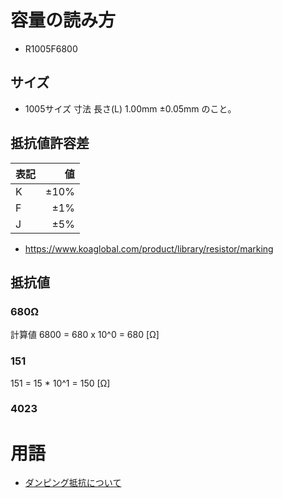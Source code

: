 # 容量の読み方
- R1005F6800
## サイズ
- 1005サイズ
寸法 長さ(L) 1.00mm ±0.05mm のこと。

## 抵抗値許容差
| 表記 | 値 |
|:-----------|------------:|
| K  | ±10% |
| F  | ±1% |
| J  | ±5% |

- https://www.koaglobal.com/product/library/resistor/marking
## 抵抗値
###  680Ω
計算値 6800 = 680 x 10^0 = 680 [Ω]
### 151
151 = 15 * 10^1 = 150 [Ω]


### 4023

# 用語
- [ダンピング抵抗について](http://www.edic-systems.co.jp/article/14249886.html#:~:text=%E3%83%80%E3%83%B3%E3%83%94%E3%83%B3%E3%82%B0%E6%8A%B5%E6%8A%97(damping%20)%E3%81%A8%E3%81%AF,%E5%8F%AF%E8%83%BD%E3%81%A8%E3%81%AA%E3%82%8B%E6%8A%B5%E6%8A%97%E3%81%A7%E3%81%99%E3%80%82)
